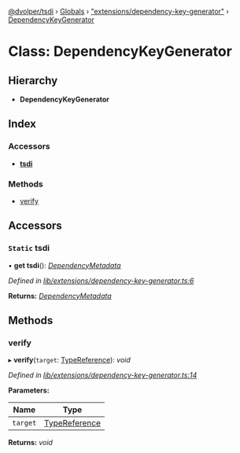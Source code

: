 [@dvolper/tsdi](../README.md) › [Globals](../globals.md) › ["extensions/dependency-key-generator"](../modules/_extensions_dependency_key_generator_.md) › [DependencyKeyGenerator](_extensions_dependency_key_generator_.dependencykeygenerator.md)

# Class: DependencyKeyGenerator

## Hierarchy

* **DependencyKeyGenerator**

## Index

### Accessors

* [__tsdi__](_extensions_dependency_key_generator_.dependencykeygenerator.md#static-__tsdi__)

### Methods

* [verify](_extensions_dependency_key_generator_.dependencykeygenerator.md#verify)

## Accessors

### `Static` __tsdi__

• **get __tsdi__**(): *[DependencyMetadata](../modules/_dependency_metadata_.md#dependencymetadata)*

*Defined in [lib/extensions/dependency-key-generator.ts:6](https://github.com/DavidVollmers/typescript-dependency-injection/blob/0d9b5c7/packages/tsdi/lib/extensions/dependency-key-generator.ts#L6)*

**Returns:** *[DependencyMetadata](../modules/_dependency_metadata_.md#dependencymetadata)*

## Methods

###  verify

▸ **verify**(`target`: [TypeReference](../interfaces/_type_reference_.typereference.md)): *void*

*Defined in [lib/extensions/dependency-key-generator.ts:14](https://github.com/DavidVollmers/typescript-dependency-injection/blob/0d9b5c7/packages/tsdi/lib/extensions/dependency-key-generator.ts#L14)*

**Parameters:**

Name | Type |
------ | ------ |
`target` | [TypeReference](../interfaces/_type_reference_.typereference.md) |

**Returns:** *void*
